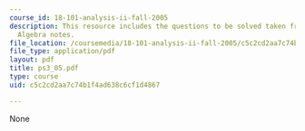 ```yaml
---
course_id: 18-101-analysis-ii-fall-2005
description: This resource includes the questions to be solved taken from Multi linear
  Algebra notes.
file_location: /coursemedia/18-101-analysis-ii-fall-2005/c5c2cd2aa7c74b1f4ad638c6cf1d4867_ps3_05.pdf
file_type: application/pdf
layout: pdf
title: ps3_05.pdf
type: course
uid: c5c2cd2aa7c74b1f4ad638c6cf1d4867

---
```

None